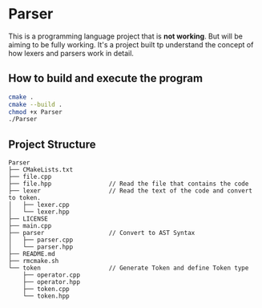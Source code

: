# Parser
This is a programming language project that is **not working**. But will be aiming to be fully working.
It's a project built tp understand the concept of how lexers and parsers work in detail.

## How to build and execute the program
```sh
cmake .
cmake --build .
chmod +x Parser
./Parser
```

## Project Structure
```
Parser
├── CMakeLists.txt
├── file.cpp
├── file.hpp                // Read the file that contains the code
├── lexer                   // Read the text of the code and convert to token.
│   ├── lexer.cpp
│   └── lexer.hpp
├── LICENSE
├── main.cpp
├── parser                  // Convert to AST Syntax
│   ├── parser.cpp
│   └── parser.hpp
├── README.md
├── rmcmake.sh
└── token                   // Generate Token and define Token type
    ├── operator.cpp
    ├── operator.hpp
    ├── token.cpp
    └── token.hpp
```